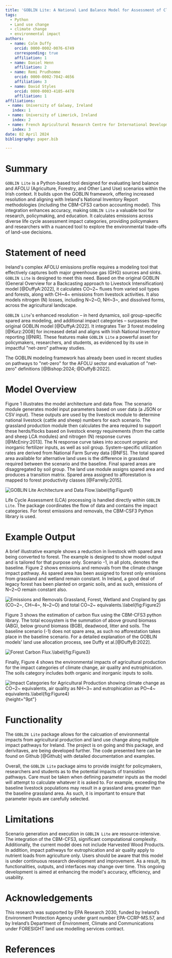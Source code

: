 ```yaml
---
title: 'GOBLIN Lite: A National Land Balance Model for Assessment of Climate Mitigation Pathways for Ireland.'
tags:
  - Python
  - Land use change
  - climate change
  - environmental impact
authors:
  - name: Colm Duffy
    orcid: 0000-0002-0076-6749
    corresponding: true 
    affiliation: 1
  - name: Daniel Henn
    affiliation: 2
  - name: Remi Prudhomme
    orcid: 0000-0002-7042-4656
    affiliation: 3
  - name: David Styles
    orcid: 0000-0003-4185-4478
    affiliation: 1
affiliations:
 - name: University of Galway, Ireland
   index: 1
 - name: University of Limerick, Ireland
   index: 2
 - name: French Agricultural Research Centre for International Development, France
   index: 3
date: 02 April 2024
bibliography: paper.bib

---
```


# Summary

`GOBLIN Lite` is a Python-based tool designed for evaluating land balance and AFOLU (Agriculture, Forestry, and Other Land Use) scenarios within the Irish context. It builds upon the GOBLIN framework, offering increased resolution and aligning with Ireland's National Inventory Report methodologies (including the CBM-CFS3 carbon accounting model). This integration enhances accuracy, making `GOBLIN Lite` a valuable tool for research, policymaking, and education. It calculates emissions across diverse life cycle assessment impact categories, providing policymakers and researchers with a nuanced tool to explore the environmental trade-offs of land-use decisions.

# Statement of need

Ireland's complex AFOLU emissions profile requires a modeling tool that effectively captures both major greenhouse gas (GHG) sources and sinks. `GOBLIN Lite` is designed to meet this need. Based on the original GOBLIN (General Overview for a Backcasting approach to Livestock Intensification) model [@DuffyA:2022], it calculates CO~2~ fluxes from varied soil types and forests, along with CH~4~ emissions from livestock activities. It also models nitrogen (N) losses, including N~2~O, NH~3~, and dissolved forms, across the agricultural landscape.

`GOBLIN Lite`'s enhanced resolution – in herd dynamics, soil group-specific spared area modeling, and additional impact categories – surpasses the original GOBLIN model [@DuffyA:2022]. It integrates Tier 3 forest modeling [@Kurz:2008] for increased detail and aligns with Irish National Inventory reporting [@NIR]. These features make `GOBLIN Lite` a powerful asset for policymakers, researchers, and students, as evidenced by its use in impactful "net-zero" pathway studies.

The GOBLIN modeling framework has already been used in recent studies on pathways to "net-zero" for the AFOLU sector and evaluation of "net-zero" definitions [@Bishop:2024; @DuffyB:2022].

# Model Overview

Figure 1 illustrates the model architecture and data flow. The scenario module generates model input parameters based on user data (a JSON or CSV input). These outputs are used by the livestock module to determine national livestock (cattle and sheep) numbers for each scenario. The grassland production module then calculates the area required to support these herds/flocks based on livestock energy requirements (from the cattle and sheep LCA modules) and nitrogen (N) response curves [@McEniry:2013]. The N response curve takes into account organic and inorganic fertilizer inputs, as well as soil group. System-specific utilization rates are derived from National Farm Survey data [@NFS]. The total spared area available for alternative land uses is the difference in grassland required between the scenario and the baseline. Final spared areas are disaggregated by soil group. The land use module assigns spared area and produces a transition matrix. Spared area assigned to afforestation is mapped to forest productivity classes [@Farrelly:2015].

![GOBLIN Lite Architecture and Data Flow.\label{fig:Figure1}](goblin_data_flow.drawio.png)

Life Cycle Assessment (LCA) processing is handled directly within `GOBLIN Lite`. The package coordinates the flow of data and contains the impact categories. For forest emissions and removals, the CBM-CSF3 Python library is used.

# Example Output

A brief illustrative example shows a reduction in livestock with spared area being converted to forest. The example is designed to show model output and is tailored for that purpose only. Scenario -1, in all plots, denotes the baseline. Figure 2 shows emissions and removals from the climate change impact pathway. As spared area has been assigned to forest only emissions from grassland and wetland remain constant. In Ireland, a good deal of legacy forest has been planted on organic soils, and as such, emissions of N~2~O remain constant also. 

![Emissions and Removals Grassland, Forest, Wetland and Cropland by gas (CO~2~, CH~4~, N~2~O) and total CO~2~ equivalents.\label{fig:Figure2}](climate_change_land_use.png)

Figure 3 shows the estimation of carbon flux using the CBM-CFS3 python library. The total ecosystem is the summation of above ground biomass (ABG), below ground biomass (BGB), deadwood, litter and soils. The baseline scenario (-1) does not spare area, as such no afforestation takes place in the baseline scenario. For a detailed explanation of the GOBLIN models’ land use allocation process, see Duffy et al.[@DuffyB:2022].

![Forest Carbon Flux.\label{fig:Figure3}](forest_carbon_flux.png)

Finally, Figure 4 shows the environmental impacts of agricultural production for the impact categories of climate change, air quality and eutrophication. The soils category includes both organic and inorganic inputs to soils.

![Impact Categories for Agricultural Production showing climate change as CO~2~ equivalents, air quality as NH~3~ and eutrophication as PO~4~ equivalents.\label{fig:Figure4}](Crop_and_Livestock_LCA.png){height="9pt"}

# Functionality

The `GOBLIN Lite` package allows for the calcuation of environmental impacts from agricultural production and land use change along multiple impact pathways for Ireland. The project is on going and this package, and derivitaves, are being developed further. The code presented here can be found on Github [@Github] with detailed documentation and examples. 

Overall, the `GOBLIN Lite` package aims to provide insight for policymakers, researchers and students as to the potential impacts of transistion pathways. Care must be taken when defining parameter inputs as the model will attempt to calculate whatever it is asked to. For example, exceeding the baseline livestock populations may result in a grassland area greater than the baseline grassland area. As such, it is important to ensure that parameter inputs are carefully selected. 

# Limitations
Scenario generation and execution in `GOBLIN Lite` are resource-intensive. The integration of the CBM-CFS3, significant computational complexity. Additionally, the current model does not include Harvested Wood Products. In addition, impact pathways for eutrophication and air quality apply to nutrient loads from agriculture only. Users should be aware that this model is under continuous research development and improvement. As a result, its functionalities, outputs, and interfaces may change over time. This ongoing development is aimed at enhancing the model's accuracy, efficiency, and usability.

# Acknowledgements

This research was supported by EPA Research 2030, funded by Ireland’s Environment Protection Agency under grant number EPA-CCRP-MS.57, and by Ireland’s Department of Environment, Climate and Communications under FORESIGHT land use modelling services contract.

# References